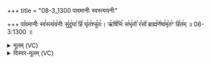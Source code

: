 +++
title = "08-3_1300 पावमानीः स्वस्त्ययनीः"

+++
पा꣣वमानीः꣢ स्व꣣स्त्य꣡य꣢नीः सु꣣दु꣢घा꣣ हि꣡ घृ꣢त꣣श्चु꣡तः꣢। ऋ꣡षि꣢भिः꣣ स꣡भृ꣢तो꣣ र꣡सो꣢ ब्राह्म꣣णे꣢ष्व꣣मृ꣡त꣢ꣳ हि꣣त꣢म् ॥ 08-3:1300 ॥

<details><summary>मूलम् (VC)</summary>

पा꣣वमानीः꣢ स्व꣣स्त्य꣡य꣢नीः सु꣣दु꣢घा꣣ हि꣡ घृ꣢त꣣श्चु꣡तः꣢ । ऋ꣡षि꣢भिः꣣ सं꣡भृ꣢तो꣣ र꣡सो꣢ ब्राह्म꣣णे꣢ष्व꣣मृ꣡त꣢ꣳ हि꣣त꣢म् ॥१३००
</details>

<details><summary>विस्वर-मूलम् (VC)</summary>

पावमानीः स्वस्त्ययनीः सुदुघा हि घृतश्चुतः । ऋषिभिः संभृतो रसो ब्राह्मणेष्वमृतꣳ हितम् ॥१३००
</details>